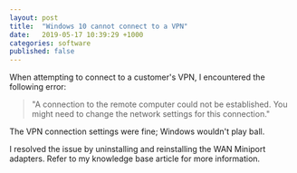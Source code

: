 ```yaml
---
layout: post
title:  "Windows 10 cannot connect to a VPN"
date:   2019-05-17 10:39:29 +1000
categories: software
published: false
---
```


When attempting to connect to a customer's VPN, I encountered the following error:

> "A connection to the remote computer could not be established. You might need to change the network settings for this connection."

The VPN connection settings were fine; Windows wouldn't play ball.

I resolved the issue by uninstalling and reinstalling the WAN Miniport adapters. Refer to my knowledge base article for more information.
